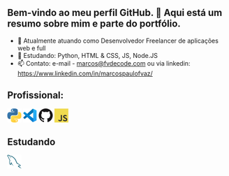 ## Bem-vindo ao meu perfil GitHub. 👋 Aqui está um resumo sobre mim e parte do portfólio.

- 🔭 Atualmente atuando como Desenvolvedor Freelancer de aplicações web e full
- 🌱 Estudando: Python, HTML & CSS, JS, Node.JS
- 📫 Contato: e-mail - marcos@fvdecode.com ou via linkedin: https://www.linkedin.com/in/marcospaulofvaz/

## Profissional:
<a href="https://www.python.org/" title="Python"><img src="icons/python.png" /></a>
<a href="https://code.visualstudio.com/" title="Visual Studio Code"><img src="icons/vscode.png" /></a>
<a href="https://github.com/" title="GitHub"><img src="icons/github.png" /></a>
<a href="https://en.wikipedia.org/wiki/JavaScript" title="JavaScript"><img src="icons/javascript.png" /></a>

## Estudando
<a href="https://www.mysql.com/" title="MySQL"><img src="icons/mysql.png" /></a>
